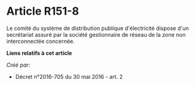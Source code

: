 # Article R151-8

Le comité du système de distribution publique d'électricité dispose d'un secrétariat assuré par la société gestionnaire de
réseau de la zone non interconnectée concernée.

**Liens relatifs à cet article**

_Créé par_:

  - Décret n°2016-705 du 30 mai 2016 - art. 2
